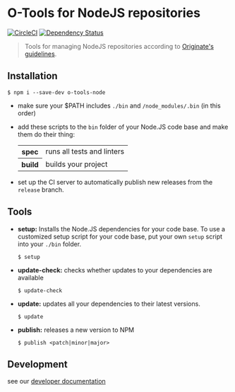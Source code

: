 # O-Tools for NodeJS repositories

[![CircleCI](https://circleci.com/gh/Originate/o-tools-node.svg?style=shield)](https://circleci.com/gh/Originate/o-tools-node)
[![Dependency Status](https://david-dm.org/Originate/o-tools-node.svg)](https://david-dm.org/Originate/o-tools-node)

> Tools for managing NodeJS repositories according to
  [Originate's guidelines](https://github.com/Originate/guide/blob/master/node_js.md).


## Installation

```
$ npm i --save-dev o-tools-node
```

* make sure your $PATH includes `./bin` and `/node_modules/.bin` (in this order)

* add these scripts to the `bin` folder of your Node.JS code base
  and make them do their thing:

  <table>
    <tr>
      <th>spec</th>
      <td>runs all tests and linters</td>
    </tr>
    <tr>
      <th>build</th>
      <td>builds your project</td>
    </tr>
  </table>

* set up the CI server to automatically publish
  new releases from the `release` branch.


## Tools

* __setup:__
  Installs the Node.JS dependencies for your code base.
  To use a customized setup script for your code base,
  put your own `setup` script into your `./bin` folder.

  ```
  $ setup
  ```

* __update-check:__
  checks whether updates to your dependencies are available

  ```
  $ update-check
  ```

* __update:__
  updates all your dependencies to their latest versions.

  ```
  $ update
  ```

* __publish:__
  releases a new version to NPM

  ```
  $ publish <patch|minor|major>
  ```


## Development

see our [developer documentation](CONTRIBUTING.md)
